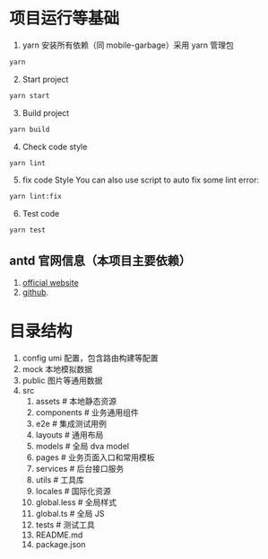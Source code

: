 # 项目运行等基础

1. yarn 安装所有依赖（同 mobile-garbage）采用 yarn 管理包

```bash
yarn
```

2. Start project

```bash
yarn start
```

3. Build project

```bash
yarn build
```

4. Check code style

```bash
yarn lint
```

5. fix code Style You can also use script to auto fix some lint error:

```bash
yarn lint:fix
```

6. Test code

```bash
yarn test
```

## antd 官网信息（本项目主要依赖）

1. [official website](https://pro.ant.design)
2. [github](https://github.com/ant-design/ant-design-pro).

# 目录结构

1. config umi 配置，包含路由构建等配置
2. mock 本地模拟数据
3. public 图片等通用数据
4. src
   1. assets # 本地静态资源
   2. components # 业务通用组件
   3. e2e # 集成测试用例
   4. layouts # 通用布局
   5. models # 全局 dva model
   6. pages # 业务页面入口和常用模板
   7. services # 后台接口服务
   8. utils # 工具库
   9. locales # 国际化资源
   10. global.less # 全局样式
   11. global.ts # 全局 JS
   12. tests # 测试工具
   13. README.md
   14. package.json
